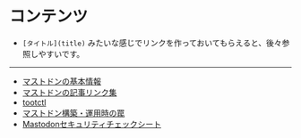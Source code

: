 <!-- TITLE: マストドン関連 -->
<!-- SUBTITLE: マストドンに関するあれこれ -->

# コンテンツ
* `[タイトル](title)` みたいな感じでリンクを作っておいてもらえると、後々参照しやすいです。

----

* [マストドンの基本情報](/mastodon/basic)
* [マストドンの記事リンク集](/mastodon/links)
* [tootctl](/mastodon/tootctl)
* [マストドン構築・運用時の罠](/mastodon/traps)
* [Mastodonセキュリティチェックシート](/mastodon/security-checksheet)
